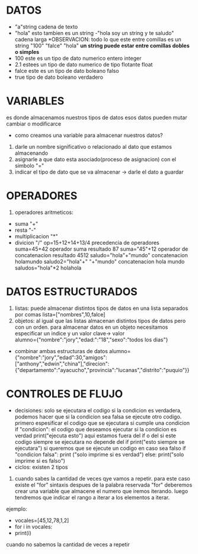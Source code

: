 #                **DATOS**
- "a"string cadena de texto
- "hola" esto tambien es un string
-"hola soy un string y te saludo" cadena larga
*OBSERVACION: todo lo que este entre comillas es un string
"100"
"falce"
"hola"
**un string puede estar entre comillas dobles o simples** 
- 100 este es un tipo de dato numerico entero integer
- 2.1 estees un tipo de dato numerico de tipo flotante float
- falce este es un tipo de dato boleano falso
- true tipo de dato boleano verdadero

#                **VARIABLES**
es donde almacenamos nuestros tipos de datos
esos datos pueden mutar cambiar o modificarce
- como creamos una variable para almacenar nuestros datos?
1. darle un nombre significativo o relacionado al dato que estamos almacenando
2. asignarle a que dato esta asociado(proceso de asignacion) con el simbolo "="
3. indicar el tipo de dato que se va almacenar -> darle el dato a guardar

#                 **OPERADORES**
1. operadores aritmeticos:
- suma "+"
- resta "-"
- multiplicacion "*"
- divicion "/"
op=15+12+14+13/4 precedencia de operadores
suma=45+42 operador suma resultado 87
suma="45"+12 operador de concatenacion resultado 4512
saludo="hola"+"mundo" concatenacion holamundo
saludo2="hola"+" "+"mundo" concatenacion hola mundo
saludos="hola"*2 holahola

#                **DATOS ESTRUCTURADOS**
1. listas: puede almacenar distintos tipos de datos en una lista separados por comas
lista=["nombres",10,falce]
2. objetos: al igual que las listas almacenan distintos tipos de datos pero con un orden. 
para almacenar datos en un objeto necesitamos especificar un indice y un valor clave-> valor  
alumno={"nombre":"jory","edad:":"18","sexo":"todos los dias"}
- combinar ambas estructuras de datos
alumno={"nombre":"jory","edad":30,"amigos":["anthony","edwin","china"],"direcion":{"departamento":"ayacucho","provincia":"lucanas","distrito":"puquio"}}

#                **CONTROLES DE FLUJO**
- decisiones: solo se ejecutara el codigo si la condicion es verdadera, podemos hacer que si la condicion sea falsa se ejecute otro codigo.
primero espesificar el codigo que se ejecutara si cumple una condicion
if "condicion":
    el codigo que deseamos ejecutar si la condicion es verdad
    print("ejecuta esto")
aqui estamos fuera del if o del si este codigo siempre se ejecutara no depende del if
print("esto siempre se ejecutara")
si queremos que se ejecute un codigo en caso sea falso
if "condicion falsa":
    print ("solo imprime si es verdad")
else:
    print("solo imprime si es falso")
- ciclos: existen 2 tipos
1. cuando sabes la cantidad de veces qye vamos a repetir.
para este caso existe el "for"
sintaxis despues de la palabra reservada "for" 
deberemos crear una variable que almacene el 
numero que iremos iterando.
luego tendremos que indicar el rango a iterar a los elementos a iterar.

ejemplo:

* vocales=[45,12,78,1,2]
* for i in vocales:
*   print(i)

cuando no sabemos la cantidad de veces a repetir

